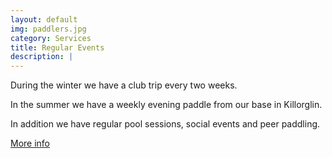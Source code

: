 ```yaml
---
layout: default
img: paddlers.jpg
category: Services
title: Regular Events
description: |
---
```

<p>During the winter we have a club trip every two weeks.</p> 
<p>In the summer we have a weekly evening paddle from our base in Killorglin.</p> 
<p>In addition we have regular pool sessions, social events and peer paddling.</p> 
<p><a href="/social.html" class="btn btn-default btn-lg"><i class="fa fa-hand-o-right fa-fw"></i> <span class="network-name">More info</span></a></p>